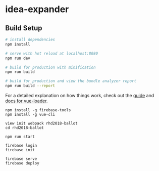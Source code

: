# idea-expander

## Build Setup

``` bash
# install dependencies
npm install

# serve with hot reload at localhost:8080
npm run dev

# build for production with minification
npm run build

# build for production and view the bundle analyzer report
npm run build --report
```

For a detailed explanation on how things work, check out the [guide](http://vuejs-templates.github.io/webpack/) and [docs for vue-loader](http://vuejs.github.io/vue-loader).



```
npm install -g firebase-tools
npm install -g vue-cli

view init webpack rhd2018-ballot
cd rhd2018-ballot

npm run start

firebase login
firebase init

firebase serve
firebase deploy
```
